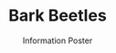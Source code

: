 ---
projectName: "5_borkenkaefer"
title: "Bark Beetles"
subtitle: "Information Poster"
tags:
  - barkbeetle
  - farming
  - climatechange
  - forest

bgcolor: "#111111cc"

projectDescription: |
       Visual Identity created for the Events Series **"Game Design 101"** at the MEEET Lab of the University of Zurich. With a porcedrual system in Houdini that lets you create a fully art-directable growth animation, making it possible to have high-end visuals for a series of events.  

credits: |
    **Client:** MEEET Lab, University of Zurich*br*
    **Tools:** Houdini, Octane, Blender, Davinci, Affinty Suite *br*


images:
  - src: "/src/assets/projects/borkenkaefer/Borkenkaefer_Gallery_1.webp"
    alt: "Buchdrucker (Ips typographus) und Kupferstecher (Pityogenes chalcographus)"
    loading: "eager"
    description:  |
        **Buchdrucker (Ips typographus) und Kupferstecher (Pityogenes chalcographus)** *br*   
        Tool: Photoshop
    imageTags: 
      - houdini
      - 3D
      - octane
      - procedural
      - mograph
      

  - src: "/src/assets/projects/borkenkaefer/Borkenkaefer_Gallery_2.webp"
    alt: "Houdini procedurally generated 3D Blood Vessels representing a Nintendo 64 Close Up"
    description:  |
        **N64 Controller Close Up** *br*   
         Tool:  Houdini, Octane, Blender, Davinci
    imageTags:
      - houdini
      - 3D
      - octane
      - procedural
      - mograph

  - src: "/src/assets/projects/borkenkaefer/Borkenkaefer_Gallery_3.webp"
    alt: "Poster showing Houdini procedurally generated 3D Blood Vessels representing a Nintendo 64"
    description:  |
        **Poster for Event Series** *br*   
         Tool:  Houdini, Octane, Blender, Affinity Suite, Davinci
    imageTags:
      - houdini
      - 3D
      - octane
      - procedural
      - mograph
      - graphicdesign

  - src: "/src/assets/projects/borkenkaefer/Borkenkaefer_Gallery_4.webp"
    alt: "Houdini procedurally generated 3D Blood Vessels representing a Joystick"
    description:  |
        **Joystick** *br*   
         Tool: Houdini, Blender
    imageTags:
      - houdini
      - 3D
      - octane
      - procedural
      - mograph

  - src: "/src/assets/projects/borkenkaefer/Borkenkaefer_Gallery_5.webp"
    alt: "Houdini procedurally generated 3D Blood Vessels representing a Keyboard"
    description:  |
        **Keyboard** *br*   
        Tool: Houdini, Houdini Modeler
    imageTags:
      - houdini
      - 3D
      - octane
      - procedural
      - mograph



---